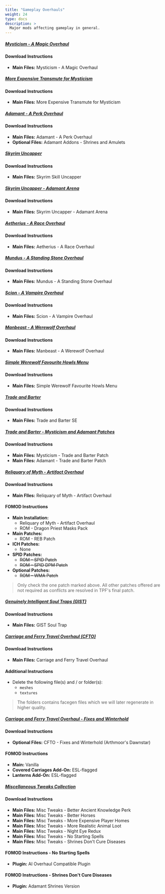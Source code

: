 ```yaml
---
title: "Gameplay Overhauls"
weight: 24
type: docs
description: >
  Major mods affecting gameplay in general.
---
```


##### [Mysticism - A Magic Overhaul](https://www.nexusmods.com/skyrimspecialedition/mods/27839?tab=files)

#### Download Instructions

* **Main Files:** Mysticism - A Magic Overhaul

##### [More Expensive Transmute for Mysticism](https://www.nexusmods.com/skyrimspecialedition/mods/31754?tab=files)

#### Download Instructions

* **Main Files:** More Expensive Transmute for Mysticism

##### [Adamant - A Perk Overhaul](https://www.nexusmods.com/skyrimspecialedition/mods/30191/?tab=files)

#### Download Instructions

* **Main Files:** Adamant - A Perk Overhaul
* **Optional Files:** Adamant Addons - Shrines and Amulets

##### [Skyrim Uncapper](https://www.nexusmods.com/skyrimspecialedition/mods/8889?tab=files)

#### Download Instructions

* **Main Files:** Skyrim Skill Uncapper

##### [Skyrim Uncapper - Adamant Arena](https://www.nexusmods.com/skyrimspecialedition/mods/35366?tab=files)

#### Download Instructions

* **Main Files:** Skyrim Uncapper - Adamant Arena

##### [Aetherius - A Race Overhaul](https://www.nexusmods.com/skyrimspecialedition/mods/26686?tab=files)

#### Download Instructions

* **Main Files:** Aetherius - A Race Overhaul

##### [Mundus - A Standing Stone Overhaul](https://www.nexusmods.com/skyrimspecialedition/mods/33411?tab=files)

#### Download Instructions

* **Main Files:** Mundus - A Standing Stone Overhaul

##### [Scion - A Vampire Overhaul](https://www.nexusmods.com/skyrimspecialedition/mods/41639?tab=files)

#### Download Instructions

* **Main Files:** Scion - A Vampire Overhaul

##### [Manbeast - A Werewolf Overhaul](https://www.nexusmods.com/skyrimspecialedition/mods/44746?tab=files)

#### Download Instructions

* **Main Files:** Manbeast - A Werewolf Overhaul

##### [Simple Werewolf Favourite Howls Menu](https://www.nexusmods.com/skyrimspecialedition/mods/35736?tab=files)

#### Download Instructions

- **Main Files:** Simple Werewolf Favourite Howls Menu

##### [Trade and Barter](https://www.nexusmods.com/skyrimspecialedition/mods/23081?tab=files)

#### Download Instructions

* **Main Files:** Trade and Barter SE

##### [Trade and Barter - Mysticism and Adamant Patches](https://www.nexusmods.com/skyrimspecialedition/mods/26092?tab=files)

#### Download Instructions

* **Main Files:** Mysticism - Trade and Barter Patch
* **Main Files:** Adamant - Trade and Barter Patch

##### [Reliquary of Myth - Artifact Overhaul](https://www.nexusmods.com/skyrimspecialedition/mods/31612?tab=files)

#### Download Instructions

* **Main FIles:** Reliquary of Myth - Artifact Overhaul

#### FOMOD Instructions

* **Main Installation:**
  * Reliquary of Myth - Artifact Overhaul
  * ROM - Dragon Priest Masks Pack
* **Main Patches:**
  * ROM - REB Patch
* **ICH Patches:**
  * None
* **SPID Patches:**
  * ~~ROM - SPID Patch~~
  * ~~ROM - SPID DPM Patch~~
* **Optional Patches:**
  * ~~ROM - WMA Patch~~

> Only check the one patch marked above. All other patches offered are not required as conflicts are resolved in TPF's final patch.

##### [Genuinely Intelligent Soul Traps (GIST)](https://www.nexusmods.com/skyrimspecialedition/mods/15755?tab=files)

#### Download Instructions

* **Main Files:** GIST Soul Trap

##### [Carriage and Ferry Travel Overhaul (CFTO)](https://www.nexusmods.com/skyrimspecialedition/mods/8379?tab=files)

#### Download Instructions

* **Main Files:** Carriage and Ferry Travel Overhaul

#### Additional Instructions

- Delete the following file(s) and / or folder(s):
  - `meshes`
  - `textures`

> The folders contains facegen files which we will later regenerate in higher quality.

##### [Carriage and Ferry Travel Overhaul - Fixes and Winterhold](https://www.nexusmods.com/skyrimspecialedition/mods/40651?tab=files)

#### Download Instructions

* **Optional Files:** CFTO - Fixes and Winterhold (Arthmoor's Dawnstar)

#### FOMOD Instructions

* **Main:** Vanilla
* **Covered Carriages Add-On:** ESL-flagged
* **Lanterns Add-On:** ESL-flagged

##### [Miscellaneous Tweaks Collection](https://www.nexusmods.com/skyrimspecialedition/mods/38348/?tab=files)

#### Download Instructions

- **Main Files:** Misc Tweaks - Better Ancient Knowledge Perk
- **Main Files:** Misc Tweaks - Better Horses
- **Main Files:** Misc Tweaks - More Expensive Player Homes
- **Main Files:** Misc Tweaks - More Realistic Animal Loot
- **Main Files:** Misc Tweaks - Night Eye Redux
- **Main Files:** Misc Tweaks - No Starting Spells
- **Main Files:** Misc Tweaks - Shrines Don't Cure Diseases

#### FOMOD Instructions - No Starting Spells

- **Plugin:** AI Overhaul Compatible Plugin

#### FOMOD Instructions - Shrines Don't Cure Diseases

- **Plugin:** Adamant Shrines Version